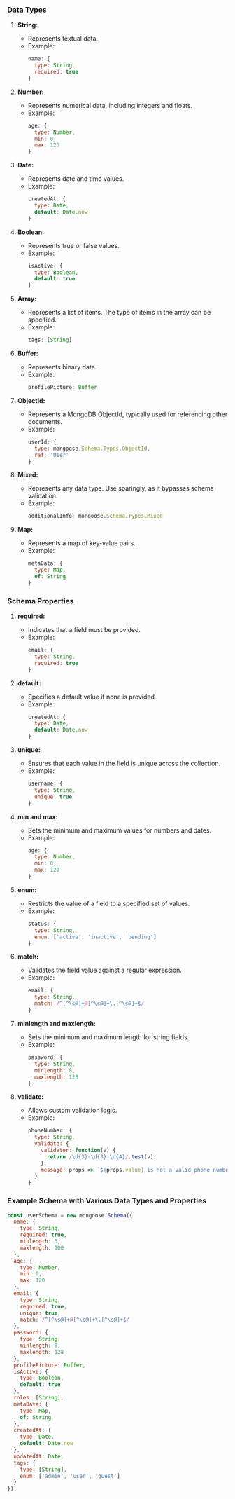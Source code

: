 ### Data Types

1. **String:**
   - Represents textual data.
   - Example:
     ```js
     name: {
       type: String,
       required: true
     }
     ```

2. **Number:**
   - Represents numerical data, including integers and floats.
   - Example:
     ```js
     age: {
       type: Number,
       min: 0,
       max: 120
     }
     ```

3. **Date:**
   - Represents date and time values.
   - Example:
     ```js
     createdAt: {
       type: Date,
       default: Date.now
     }
     ```

4. **Boolean:**
   - Represents true or false values.
   - Example:
     ```js
     isActive: {
       type: Boolean,
       default: true
     }
     ```

5. **Array:**
   - Represents a list of items. The type of items in the array can be specified.
   - Example:
     ```js
     tags: [String]
     ```

6. **Buffer:**
   - Represents binary data.
   - Example:
     ```js
     profilePicture: Buffer
     ```

7. **ObjectId:**
   - Represents a MongoDB ObjectId, typically used for referencing other documents.
   - Example:
     ```js
     userId: {
       type: mongoose.Schema.Types.ObjectId,
       ref: 'User'
     }
     ```

8. **Mixed:**
   - Represents any data type. Use sparingly, as it bypasses schema validation.
   - Example:
     ```js
     additionalInfo: mongoose.Schema.Types.Mixed
     ```

9. **Map:**
   - Represents a map of key-value pairs.
   - Example:
     ```js
     metaData: {
       type: Map,
       of: String
     }
     ```

### Schema Properties

1. **required:**
   - Indicates that a field must be provided.
   - Example:
     ```js
     email: {
       type: String,
       required: true
     }
     ```

2. **default:**
   - Specifies a default value if none is provided.
   - Example:
     ```js
     createdAt: {
       type: Date,
       default: Date.now
     }
     ```

3. **unique:**
   - Ensures that each value in the field is unique across the collection.
   - Example:
     ```js
     username: {
       type: String,
       unique: true
     }
     ```

4. **min and max:**
   - Sets the minimum and maximum values for numbers and dates.
   - Example:
     ```js
     age: {
       type: Number,
       min: 0,
       max: 120
     }
     ```

5. **enum:**
   - Restricts the value of a field to a specified set of values.
   - Example:
     ```js
     status: {
       type: String,
       enum: ['active', 'inactive', 'pending']
     }
     ```

6. **match:**
   - Validates the field value against a regular expression.
   - Example:
     ```js
     email: {
       type: String,
       match: /^[^\s@]+@[^\s@]+\.[^\s@]+$/
     }
     ```

7. **minlength and maxlength:**
   - Sets the minimum and maximum length for string fields.
   - Example:
     ```js
     password: {
       type: String,
       minlength: 8,
       maxlength: 128
     }
     ```

8. **validate:**
   - Allows custom validation logic.
   - Example:
     ```js
     phoneNumber: {
       type: String,
       validate: {
         validator: function(v) {
           return /\d{3}-\d{3}-\d{4}/.test(v);
         },
         message: props => `${props.value} is not a valid phone number!`
       }
     }
     ```

### Example Schema with Various Data Types and Properties

```js
const userSchema = new mongoose.Schema({
  name: {
    type: String,
    required: true,
    minlength: 3,
    maxlength: 100
  },
  age: {
    type: Number,
    min: 0,
    max: 120
  },
  email: {
    type: String,
    required: true,
    unique: true,
    match: /^[^\s@]+@[^\s@]+\.[^\s@]+$/
  },
  password: {
    type: String,
    minlength: 8,
    maxlength: 128
  },
  profilePicture: Buffer,
  isActive: {
    type: Boolean,
    default: true
  },
  roles: [String],
  metaData: {
    type: Map,
    of: String
  },
  createdAt: {
    type: Date,
    default: Date.now
  },
  updatedAt: Date,
  tags: {
    type: [String],
    enum: ['admin', 'user', 'guest']
  }
});
```
